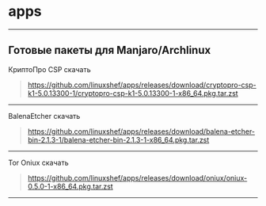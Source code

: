 # apps
----------------------------------------
**Готовые пакеты для Manjaro/Archlinux**
----------------------------------------

КриптоПро CSP скачать

>https://github.com/linuxshef/apps/releases/download/cryptopro-csp-k1-5.0.13300-1/cryptopro-csp-k1-5.0.13300-1-x86_64.pkg.tar.zst

--------------------------------------------

BalenaEtcher скачать

>https://github.com/linuxshef/apps/releases/download/balena-etcher-bin-2.1.3-1/balena-etcher-bin-2.1.3-1-x86_64.pkg.tar.zst

----------------------------------------------


Tor Oniux скачать

>https://github.com/linuxshef/apps/releases/download/oniux/oniux-0.5.0-1-x86_64.pkg.tar.zst

----------------------------------------------
